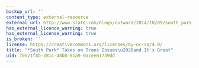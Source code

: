 ```yaml
---
backup_url: ''
content_type: external-resource
external_url: http://www.slate.com/blogs/outward/2014/10/09/south_park_s_cissy_episode_was_great_on_trans_issues.html
has_external_licence_warning: true
has_external_license_warning: true
is_broken: ''
license: https://creativecommons.org/licenses/by-nc-sa/4.0/
title: "*South Park* Takes on Trans Issues\u2026and It's Great"
uid: 70521f8b-281c-48b8-81a9-0acee61739dd
---
```

